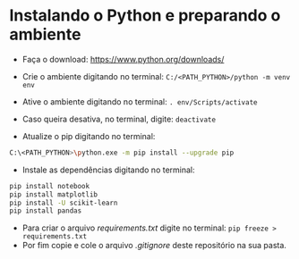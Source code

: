 # Instalando o Python e preparando o ambiente

- Faça o download: https://www.python.org/downloads/


- Crie o ambiente digitando no terminal: `C:/<PATH_PYTHON>/python -m venv env`
- Ative o ambiente digitando no terminal: `. env/Scripts/activate`
- Caso queira desativa, no terminal, digite: `deactivate`
- Atualize o pip digitando no terminal:
```bash
C:\<PATH_PYTHON>\python.exe -m pip install --upgrade pip
```
- Instale as dependências digitando no terminal:
```bash
pip install notebook
pip install matplotlib
pip install -U scikit-learn
pip install pandas
```
- Para criar o arquivo _requirements.txt_ digite no terminal: `pip freeze > requirements.txt`
- Por fim copie e cole o arquivo _.gitignore_ deste repositório na sua pasta.


